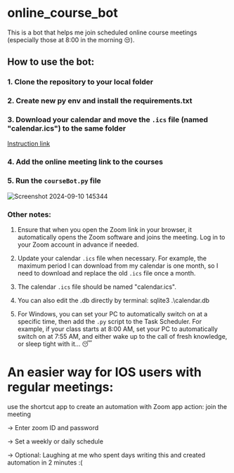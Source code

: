 # online_course_bot

This is a bot that helps me join scheduled online course meetings (especially those at 8:00 in the morning 😒).

## How to use the bot:

### 1. Clone the repository to your local folder

### 2. Create new py env and install the requirements.txt

### 3. Download your calendar and move the `.ics` file (named "calendar.ics") to the same folder

[Instruction link](https://studentuef.sharepoint.com/sites/PeppiHandbook/SitePages/Lukkarikone-Schedule-Assistant.aspx)

### 4. Add the online meeting link to the courses

### 5. Run the `courseBot.py` file
![Screenshot 2024-09-10 145344](https://github.com/user-attachments/assets/df934533-d541-4029-8a27-4e83c95b3a81)

### Other notes:

1. Ensure that when you open the Zoom link in your browser, it automatically opens the Zoom software and joins the meeting. Log in to your Zoom account in advance if needed.

2. Update your calendar `.ics` file when necessary. For example, the maximum period I can download from my calendar is one month, so I need to download and replace the old `.ics` file once a month.

3. The calendar `.ics` file should be named "calendar.ics".

4. You can also edit the .db directly by terminal:  sqlite3 .\calendar.db

5. For Windows, you can set your PC to automatically switch on at a specific time, then add the `.py` script to the Task Scheduler. For example, if your class starts at 8:00 AM, set your PC to automatically switch on at 7:55 AM, and either wake up to the call of fresh knowledge, or sleep tight with it... 😴


# An easier way for IOS users with regular meetings:

use the shortcut app to create an automation with Zoom app action: join the meeting 

-> Enter zoom ID and password

-> Set a weekly or daily schedule    

-> Optional: Laughing at me who spent days writing this and created automation in 2 minutes :(




